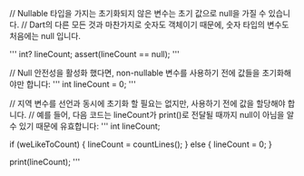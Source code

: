 // Nullable 타입을 가지는 초기화되지 않은 변수는 초기 값으로 null을 가질 수 있습니다.
// Dart의 다른 모든 것과 마찬가지로 숫자도 객체이기 때문에, 숫자 타입의 변수도 처음에는 null 입니다.

'''
int? lineCount;
assert(lineCount == null);
'''

// Null 안전성을 활성화 했다면, non-nullable 변수를 사용하기 전에 값들을 초기화해야만 합니다:
'''
int lineCount = 0;
'''

// 지역 변수를 선언과 동시에 초기화 할 필요는 없지만, 사용하기 전에 값을 할당해야 합니다. 
// 예를 들어, 다음 코드는 lineCount가 print()로 전달될 때까지 null이 아님을 알 수 있기 때문에 유효합니다:
'''
int lineCount;

if (weLikeToCount) {
  lineCount = countLines();
} else {
  lineCount = 0;
}

print(lineCount);
'''